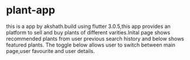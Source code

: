 # plant-app
this is a app by akshath.build using flutter 3.0.5,this app provides an platform to sell and buy plants of different varities.Inital page shows recommended plants from user previous search history and below shows featured plants. The toggle below allows user to switch between main page,user favourite and user details.
